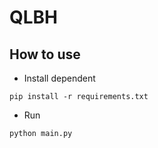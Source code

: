 # QLBH

## How to use

- Install dependent

```
pip install -r requirements.txt
```

- Run

```
python main.py
```